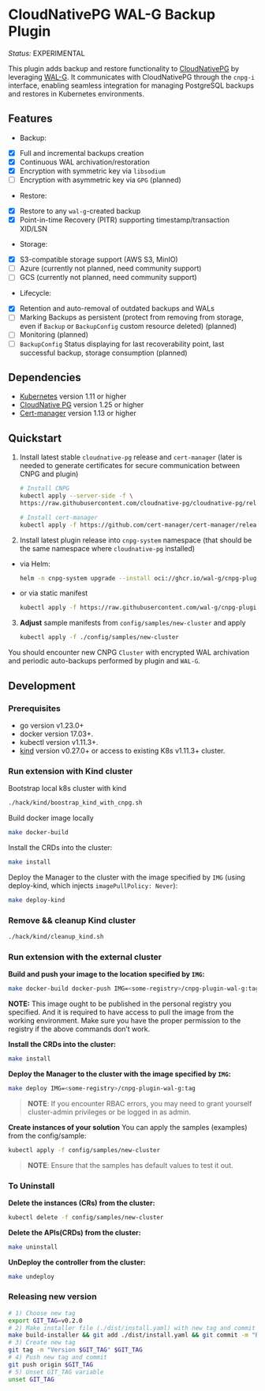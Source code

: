 # CloudNativePG WAL-G Backup Plugin

*Status:* EXPERIMENTAL

This plugin adds backup and restore functionality to [CloudNativePG](https://cloudnative-pg.io/) by leveraging [WAL-G](https://github.com/wal-g/wal-g). It communicates with CloudNativePG through the `cnpg-i` interface, enabling seamless integration for managing PostgreSQL backups and restores in Kubernetes environments.

## Features

- Backup:
- [x] Full and incremental backups creation
- [x] Continuous WAL archivation/restoration
- [x] Encryption with symmetric key via `libsodium`
- [ ] Encryption with asymmetric key via `GPG` (planned)

- Restore:
- [x] Restore to any `wal-g`-created backup
- [x] Point-in-time Recovery (PITR) supporting timestamp/transaction XID/LSN

- Storage:
- [x] S3-compatible storage support (AWS S3, MinIO)
- [ ] Azure (currently not planned, need community support)
- [ ] GCS (currently not planned, need community support)

- Lifecycle:
- [x] Retention and auto-removal of outdated backups and WALs
- [ ] Marking Backups as persistent (protect from removing from storage, even if `Backup` or `BackupConfig` custom resource deleted) (planned)
- [ ] Monitoring (planned)
- [ ] `BackupConfig` Status displaying for last recoverability point, last successful backup, storage consumption (planned)

## Dependencies

- [Kubernetes](https://kubernetes.io/releases/) version 1.11 or higher
- [CloudNative PG](https://cloudnative-pg.io/releases/) version 1.25 or higher
- [Cert-manager](https://cert-manager.io/docs/releases/) version 1.13 or higher

## Quickstart

1) Install latest stable `cloudnative-pg` release and `cert-manager` (later is needed to generate certificates for secure communication between CNPG and plugin)

    ```sh
    # Install CNPG
    kubectl apply --server-side -f \
    https://raw.githubusercontent.com/cloudnative-pg/cloudnative-pg/release-1.26/releases/cnpg-1.26.0.yaml

    # Install cert-manager
    kubectl apply -f https://github.com/cert-manager/cert-manager/releases/download/v1.18.2/cert-manager.yaml
    ```

2) Install latest plugin release into `cnpg-system` namespace (that should be the same namespace where `cloudnative-pg` installed)
- via Helm:
    ```sh
    helm -n cnpg-system upgrade --install oci://ghcr.io/wal-g/cnpg-plugin-wal-g:0.2.0-helm-chart
    ```
- or via static manifest
    ```sh
    kubectl apply -f https://raw.githubusercontent.com/wal-g/cnpg-plugin-wal-g/v0.2.0/dist/install.yaml
    ```

3) **Adjust** sample manifests from `config/samples/new-cluster` and apply
    ```sh
    kubectl apply -f ./config/samples/new-cluster
    ```

You should encounter new CNPG `Cluster` with encrypted WAL archivation and periodic auto-backups performed by plugin and `WAL-G`.

## Development

### Prerequisites
- go version v1.23.0+
- docker version 17.03+.
- kubectl version v1.11.3+.
- [kind](https://kind.sigs.k8s.io/docs/user/quick-start/#installation) version v0.27.0+ or access to existing K8s v1.11.3+ cluster.

### Run extension with Kind cluster

Bootstrap local k8s cluster with kind

```sh
./hack/kind/boostrap_kind_with_cnpg.sh
```

Build docker image locally
```sh
make docker-build
```

Install the CRDs into the cluster:
```sh
make install
```

Deploy the Manager to the cluster with the image specified by `IMG` (using deploy-kind, which injects `imagePullPolicy: Never`):
```sh
make deploy-kind
```

### Remove && cleanup Kind cluster

```sh
./hack/kind/cleanup_kind.sh
```

### Run extension with the external cluster
**Build and push your image to the location specified by `IMG`:**

```sh
make docker-build docker-push IMG=<some-registry>/cnpg-plugin-wal-g:tag
```

**NOTE:** This image ought to be published in the personal registry you specified.
And it is required to have access to pull the image from the working environment.
Make sure you have the proper permission to the registry if the above commands don’t work.

**Install the CRDs into the cluster:**

```sh
make install
```

**Deploy the Manager to the cluster with the image specified by `IMG`:**

```sh
make deploy IMG=<some-registry>/cnpg-plugin-wal-g:tag
```

> **NOTE**: If you encounter RBAC errors, you may need to grant yourself cluster-admin
privileges or be logged in as admin.

**Create instances of your solution**
You can apply the samples (examples) from the config/sample:

```sh
kubectl apply -f config/samples/new-cluster
```

>**NOTE**: Ensure that the samples has default values to test it out.

### To Uninstall
**Delete the instances (CRs) from the cluster:**

```sh
kubectl delete -f config/samples/new-cluster
```

**Delete the APIs(CRDs) from the cluster:**

```sh
make uninstall
```

**UnDeploy the controller from the cluster:**

```sh
make undeploy
```

### Releasing new version

```sh
# 1) Choose new tag
export GIT_TAG=v0.2.0
# 2) Make installer file (./dist/install.yaml) with new tag and commit
make build-installer && git add ./dist/install.yaml && git commit -m "Bump installer to version $GIT_TAG" && git push
# 3) Create new tag
git tag -m "Version $GIT_TAG" $GIT_TAG
# 4) Push new tag and commit
git push origin $GIT_TAG
# 5) Unset GIT_TAG variable
unset GIT_TAG
```

